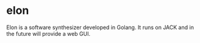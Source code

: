 # elon
Elon is a software synthesizer developed in Golang. It runs on JACK and in the future will provide a web GUI.
